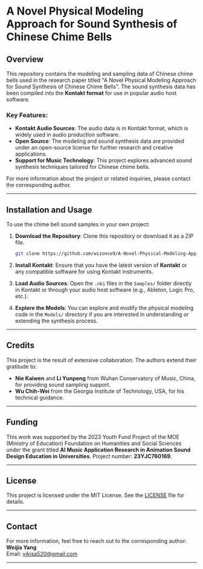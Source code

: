 # A Novel Physical Modeling Approach for Sound Synthesis of Chinese Chime Bells

## Overview

This repository contains the modeling and sampling data of Chinese chime bells used in the research paper titled "A Novel Physical Modeling Approach for Sound Synthesis of Chinese Chime Bells". The sound synthesis data has been compiled into the **Kontakt format** for use in popular audio host software.

### Key Features:
- **Kontakt Audio Sources**: The audio data is in Kontakt format, which is widely used in audio production software.
- **Open Source**: The modeling and sound synthesis data are provided under an open-source license for further research and creative applications.
- **Support for Music Technology**: This project explores advanced sound synthesis techniques tailored for Chinese chime bells.

For more information about the project or related inquiries, please contact the corresponding author.

---

## Installation and Usage

To use the chime bell sound samples in your own project:

1. **Download the Repository**: Clone this repository or download it as a ZIP file.
    ```bash
    git clone https://github.com/wizonce9/A-Novel-Physical-Modeling-Approach-for-Sound-Synthesis-of-Chinese-Chime-Bells.git
    ```

2. **Install Kontakt**: Ensure that you have the latest version of **Kontakt** or any compatible software for using Kontakt instruments.

3. **Load Audio Sources**: Open the `.nki` files in the `Samples/` folder directly in Kontakt or through your audio host software (e.g., Ableton, Logic Pro, etc.).

4. **Explore the Models**: You can explore and modify the physical modeling code in the `Models/` directory if you are interested in understanding or extending the synthesis process.

---

## Credits

This project is the result of extensive collaboration. The authors extend their gratitude to:

- **Nie Kaiwen** and **Li Yunpeng** from Wuhan Conservatory of Music, China, for providing sound sampling support.
- **Wu Chih-Wei** from the Georgia Institute of Technology, USA, for his technical guidance.

---

## Funding

This work was supported by the 2023 Youth Fund Project of the MOE (Ministry of Education) Foundation on Humanities and Social Sciences under the grant titled **AI Music Application Research in Animation Sound Design Education in Universities**. Project number: **23YJC760169**.

---

## License

This project is licensed under the MIT License. See the [LICENSE](LICENSE) file for details.

---

## Contact

For more information, feel free to reach out to the corresponding author:  
**Weijia Yang**  
Email: [vjkisa520@gmail.com](mailto:vjkisa520@gmail.com)

---
